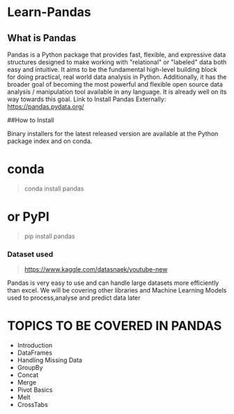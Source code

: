 # Learn-Pandas

## What is Pandas

Pandas is a Python package that provides fast, flexible, and expressive data structures designed to make working with "relational" or "labeled" data both easy and intuitive. It aims to be the fundamental high-level building block for doing practical, real world data analysis in Python. Additionally, it has the broader goal of becoming the most powerful and flexible open source data analysis / manipulation tool available in any language. It is already well on its way towards this goal.
Link to Install Pandas Externally: https://pandas.pydata.org/

##How to Install

Binary installers for the latest released version are available at the Python package index and on conda.

# conda
> conda install pandas
# or PyPI
> pip install pandas

### Dataset used

> https://www.kaggle.com/datasnaek/youtube-new

Pandas is very easy to use and can handle large datasets more efficiently than excel.
We will be covering other libraries and Machine Learning Models used to process,analyse and predict data later

# TOPICS TO BE COVERED IN PANDAS

* Introduction
* DataFrames
* Handling Missing Data
* GroupBy
* Concat
* Merge
* Pivot Basics
* Melt
* CrossTabs
